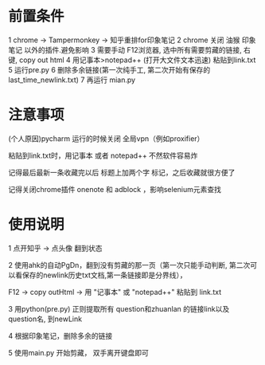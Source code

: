 # 前置条件
1 chrome → Tampermonkey → 知乎重排for印象笔记
2 chrome 关闭 油猴 印象笔记 以外的插件.避免影响
3 需要手动 F12浏览器, 选中所有需要剪藏的链接, 右键, copy out html
4 用记事本>notepad++ (打开大文件文本迅速) 粘贴到link.txt
5 运行pre.py
6 删除多余链接(第一次纯手工, 第二次开始有保存的 last_time_newlink.txt)
7 再运行 mian.py


# 注意事项
(个人原因)pycharm 运行的时候关闭 全局vpn（例如proxifier）

粘贴到link.txt时，用记事本 或者 notepad++ 不然软件容易炸

记得最后最新一条收藏完以后 标题上加两个字 标记，之后收藏就很方便了

记得关闭chrome插件 onenote 和 adblock ，影响selenium元素查找

# 使用说明
1 点开知乎 → 点头像 翻到状态 

2 使用ahk的自动PgDn，翻到没有剪藏的那一页（第一次只能手动判断, 第二次可以看保存的newlink历史txt文档,第一条链接即是分界线），

F12 → copy outHtml → 用 "记事本" 或 "notepad++" 粘贴到 link.txt

3 用python(pre.py) 正则提取所有 question和zhuanlan 的链接link以及 question名, 到newLink

4 根据印象笔记，删除多余的链接

5 使用main.py 开始剪藏， 双手离开键盘即可
